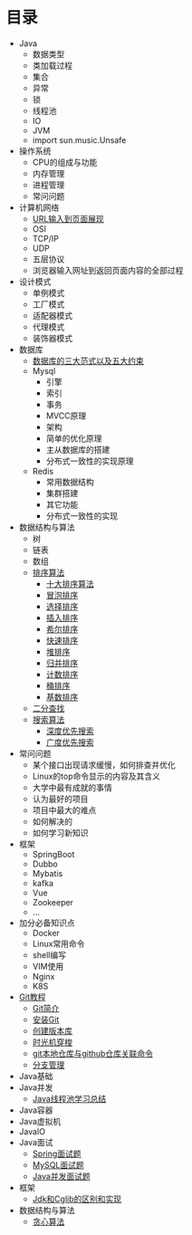 # 目录

+ Java
   + 数据类型
   + 类加载过程
   + 集合
   + 异常
   + 锁
   + 线程池
   + IO
   + JVM
   + import sun.music.Unsafe
+ 操作系统
   + CPU的组成与功能
   + 内存管理
   + 进程管理
   + 常问问题
+ 计算机网络
   + [URL输入到页面展现]()
   + OSI
   + TCP/IP
   + UDP
   + 五层协议
   + 浏览器输入网址到返回页面内容的全部过程
+ 设计模式
   + 单例模式
   + 工厂模式
   + 适配器模式
   + 代理模式
   + 装饰器模式
+ 数据库
   + [数据库的三大范式以及五大约束]()
   + Mysql
      + 引擎
      + 索引
      + 事务
      + MVCC原理
      + 架构
      + 简单的优化原理
      + 主从数据库的搭建
      + 分布式一致性的实现原理
   + Redis 
      + 常用数据结构
      + 集群搭建
      + 其它功能
      + 分布式一致性的实现
+ 数据结构与算法
   + 树
   + 链表
   + 数组
   + [排序算法]()
      + [十大排序算法]()
      + [冒泡排序]()
      + [选择排序]()
      + [插入排序]()
      + [希尔排序]()
      + [快速排序]()
      + [堆排序]()
      + [归并排序]()
      + [计数排序]()
      + [桶排序]()
      + [基数排序]()
   + [二分查找]()
   + [搜索算法]()
      + [深度优先搜索]()
      + [广度优先搜索]()
+ 常问问题
   + 某个接口出现请求缓慢，如何排查并优化
   + Linux的top命令显示的内容及其含义
   + 大学中最有成就的事情
   + 认为最好的项目
   + 项目中最大的难点
   + 如何解决的
   + 如何学习新知识
+ 框架
   + SpringBoot
   + Dubbo
   + Mybatis
   + kafka
   + Vue
   + Zookeeper
   + ...
+ 加分必备知识点
   + Docker
   + Linux常用命令
   + shell编写
   + VIM使用
   + Nginx
   + K8S
+ [Git教程]()
   + [Git简介]()
   + [安装Git]()
   + [创建版本库]()
   + [时光机穿梭]()
   + [git本地仓库与github仓库关联命令]()
   + [分支管理]()
+ Java基础
+ Java并发
   + [Java线程池学习总结]()
+ Java容器
+ Java虚拟机
+ JavaIO
+ Java面试
   + [Spring面试题]()
   + [MySQL面试题]()
   + [Java并发面试题]()
+ 框架
   + [Jdk和Cglib的区别和实现]()
+ 数据结构与算法
   + [贪心算法]()



